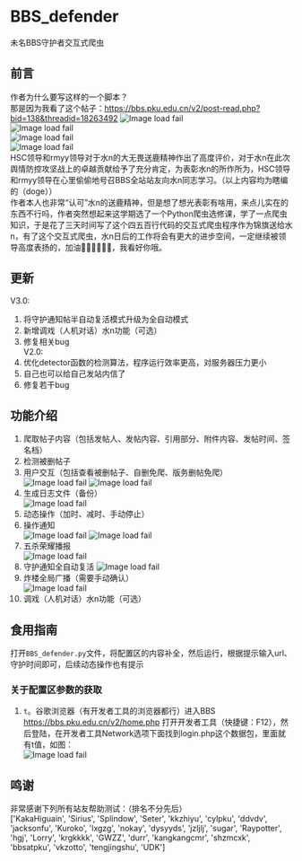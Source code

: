 # BBS_defender  
未名BBS守护者交互式爬虫  
## 前言  
作者为什么要写这样的一个脚本？  
那是因为我看了这个帖子：https://bbs.pku.edu.cn/v2/post-read.php?bid=138&threadid=18263492
![Image load fail](./image/watern_witness3.png)  
![Image load fail](./image/watern_witness2.png)  
![Image load fail](./image/watern_witness1.png)  
![Image load fail](./image/watern_witness0.png)  
HSC领导和rmyy领导对于水n的大无畏送鹿精神作出了高度评价，对于水n在此次舆情防控攻坚战上的卓越贡献给予了充分肯定，为表彰水n的所作所为，HSC领导和rmyy领导在心里偷偷地号召BBS全站站友向水n同志学习。（以上内容均为瞎编的（doge））  
作者本人也非常“认可”水n的送鹿精神，但是想了想光表彰有啥用，来点儿实在的东西不行吗，作者突然想起来这学期选了一个Python爬虫选修课，学了一点爬虫知识，于是花了三天时间写了这个四五百行代码的交互式爬虫程序作为锦旗送给水n，有了这个交互式爬虫，水n日后的工作将会有更大的进步空间，一定继续被领导高度表扬的，加油💪🏻💪🏻💪🏻，我看好你哦。  
## 更新  
V3.0:  
1. 将守护通知帖半自动复活模式升级为全自动模式  
2. 新增调戏（人机对话）水n功能（可选）  
3. 修复相关bug  
V2.0:  
1. 优化detector函数的检测算法，程序运行效率更高，对服务器压力更小  
2. 自己也可以给自己发站内信了  
3. 修复若干bug  
## 功能介绍  
1. 爬取帖子内容（包括发帖人、发帖内容、引用部分、附件内容、发帖时间、签名档）  
2. 检测被删帖子  
3. 用户交互（包括查看被删帖子、自删免爬、版务删帖免爬）  
![Image load fail](./image/reply.png)
![Image load fail](./image/white_list.png)
4. 生成日志文件（备份）  
![Image load fail](./image/log.png)
5. 动态操作（加时、减时、手动停止）  
6. 操作通知  
![Image load fail](./image/add_poster.png)
![Image load fail](./image/sub_poster.png)
7. 五杀荣耀播报   
![Image load fail](./image/Glory_broadcast.png)
8. 守护通知全自动复活
![Image load fail](./image/reborn.png)
9. 炸楼全局广播（需要手动确认）  
![Image load fail](./image/bomb.png) 
10. 调戏（人机对话）水n功能（可选）  
## 食用指南  
打开```BBS_defender.py```文件，将配置区的内容补全，然后运行，根据提示输入url、守护时间即可，后续动态操作也有提示 
### 关于配置区参数的获取  
1. ```t```。谷歌浏览器（有开发者工具的浏览器都行）进入BBS https://bbs.pku.edu.cn/v2/home.php 打开开发者工具（快捷键：F12），然后登陆，在开发者工具Network选项下面找到login.php这个数据包，里面就有t值，如图：  
![Image load fail](./image/get_t.png)  
## 鸣谢  
非常感谢下列所有站友帮助测试：（排名不分先后）  
['KakaHiguain', 'Sirius', 'Splindow', 'Seter', 'kkzhiyu', 'cylpku', 'ddvdv', 'jacksonfu', 'Kuroko', 'lxgzg', 'nokay', 'dysyyds', 'jzljlj', 'sugar', 'Raypotter', 'hgj', 'Lorry', 'krgkkkk', 'GWZZ', 'durr', 'kangkangcmr', 'shzmcxk', 'bbsatpku', 'vkzotto', 'tengjingshu', 'UDK']  